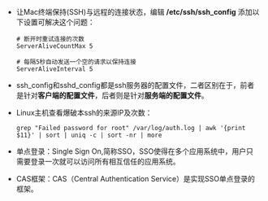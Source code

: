 - 让Mac终端保持(SSH)与远程的连接状态，编辑 **/etc/ssh/ssh_config** 添加以下设置可解决这个问题：

  ```
  # 断开时重试连接的次数
  ServerAliveCountMax 5

  # 每隔5秒自动发送一个空的请求以保持连接
  ServerAliveInterval 5
  ```

- ssh_config和sshd_config都是ssh服务器的配置文件，二者区别在于，前者是针对**客户端的配置文件**，后者则是针对**服务端的配置文件**。

- Linux主机查看爆破本ssh的来源IP及次数：

  ```
  grep "Failed password for root" /var/log/auth.log | awk '{print $11}' | sort | uniq -c | sort -nr | more
  ```

- 单点登录：Single Sign On,简称SSO，SSO使得在多个应用系统中，用户只需要登录一次就可以访问所有相互信任的应用系统。

- CAS框架：CAS（Central Authentication Service）是实现SSO单点登录的框架。
